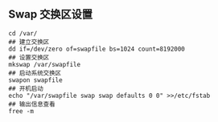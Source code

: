 ## Swap 交换区设置

    cd /var/
    ## 建立交换区
    dd if=/dev/zero of=swapfile bs=1024 count=8192000
    ## 设置交换区
    mkswap /var/swapfile
    ## 启动系统交换区
    swapon swapfile
    ## 开机启动
    echo "/var/swapfile swap swap defaults 0 0" >>/etc/fstab
    ## 输出信息查看
    free -m
